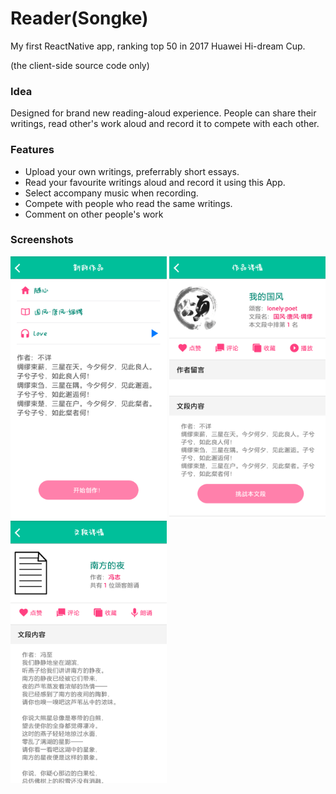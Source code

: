 # Reader(Songke)
My first ReactNative app, ranking top 50 in 2017 Huawei Hi-dream Cup.

(the client-side source code only)
### Idea
Designed for brand new reading-aloud experience. People can share their writings, read other's work aloud and record it to compete with each other.
### Features
- Upload your own writings, preferrably short essays.
- Read your favourite writings aloud and record it using this App.
- Select accompany music when recording.
- Compete with people who read the same writings.
- Comment on other people's work
### Screenshots
<img src="https://github.com/Strider-Alex/github-images/blob/master/songke/1.png" width="250" height="420"> <img src="https://github.com/Strider-Alex/github-images/blob/master/songke/2.png" width="250" height="420"> <img src="https://github.com/Strider-Alex/github-images/blob/master/songke/4.png" width="250" height="420">

